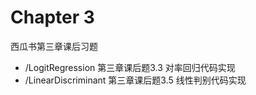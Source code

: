# Chapter 3 

西瓜书第三章课后习题
- /LogitRegression 第三章课后题3.3 对率回归代码实现
- /LinearDiscriminant 第三章课后题3.5 线性判别代码实现

